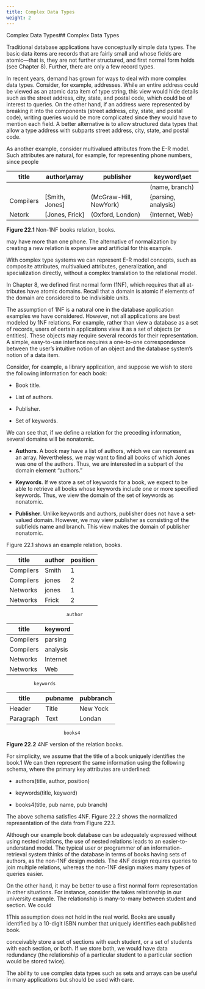 ```yaml
---
title: Complex Data Types
weight: 2
---
```


Complex Data Types## Complex Data Types

Traditional database applications have conceptually simple data types. The basic data items are records that are fairly small and whose fields are atomic—that is, they are not further structured, and first normal form holds (see Chapter 8). Further, there are only a few record types.

In recent years, demand has grown for ways to deal with more complex data types. Consider, for example, addresses. While an entire address could be viewed as an atomic data item of type string, this view would hide details such as the street address, city, state, and postal code, which could be of interest to queries. On the other hand, if an address were represented by breaking it into the components (street address, city, state, and postal code), writing queries would be more complicated since they would have to mention each field. A better alternative is to allow structured data types that allow a type address with subparts street address, city, state, and postal code.

As another example, consider multivalued attributes from the E-R model. Such attributes are natural, for example, for representing phone numbers, since people  



|title | author\array| publisher| keyword\set |
| ------ | -------- | -------- | -------- |
| || |(name, branch)|| |
|Compilers| [Smith, Jones]| (McGraw-Hill, NewYork) |{parsing, analysis}| Networks \|[Jones, Frick] (Oxford, London) {Internet, Web}
| Netork | [Jones, Frick]|(Oxford, London) |{Internet, Web}|


**Figure 22.1** Non-1NF books relation, books.

may have more than one phone. The alternative of normalization by creating a new relation is expensive and artificial for this example.

With complex type systems we can represent E-R model concepts, such as composite attributes, multivalued attributes, generalization, and specialization directly, without a complex translation to the relational model.

In Chapter 8, we defined first normal form (1NF), which requires that all at- tributes have atomic domains. Recall that a domain is atomic if elements of the domain are considered to be indivisible units.

The assumption of 1NF is a natural one in the database application examples we have considered. However, not all applications are best modeled by 1NF relations. For example, rather than view a database as a set of records, users of certain applications view it as a set of objects (or entities). These objects may require several records for their representation. A simple, easy-to-use interface requires a one-to-one correspondence between the user’s intuitive notion of an object and the database system’s notion of a data item.

Consider, for example, a library application, and suppose we wish to store the following information for each book:

- Book title.

- List of authors.

- Publisher.

- Set of keywords.

We can see that, if we define a relation for the preceding information, several domains will be nonatomic.

- **Authors**. A book may have a list of authors, which we can represent as an array. Nevertheless, we may want to find all books of which Jones was one of the authors. Thus, we are interested in a subpart of the domain element “authors.”

- **Keywords**. If we store a set of keywords for a book, we expect to be able to retrieve all books whose keywords include one or more specified keywords. Thus, we view the domain of the set of keywords as nonatomic.

- **Publisher**. Unlike keywords and authors, publisher does not have a set-valued domain. However, we may view publisher as consisting of the subfields name and branch. This view makes the domain of publisher nonatomic.

Figure 22.1 shows an example relation, books.  

| title | author | position |
| ----------- | ----------- | -------|
| Compilers | Smith |    1  |
| Compilers | jones |  2 |
| Networks | jones |1|
| Networks | Frick |2|
                          author  

| title| keyword |
| ----------- | ----------- |
|  Compilers| parsing |
| Compilers | analysis |   
| Networks |Internet |
| Networks | Web |
              keywords

| title | pubname |pubbranch|
| ----------- | ----------- |-------|
| Header | Title | New Yock |
| Paragraph | Text | Londan|
                         books4

**Figure 22.2** 4NF version of the relation books.

For simplicity, we assume that the title of a book uniquely identifies the book.1 We can then represent the same information using the following schema, where the primary key attributes are underlined:

- authors(title, author, position)

- keywords(title, keyword)

- books4(title, pub name, pub branch)

The above schema satisfies 4NF. Figure 22.2 shows the normalized representation of the data from Figure 22.1.

Although our example book database can be adequately expressed without using nested relations, the use of nested relations leads to an easier-to-understand model. The typical user or programmer of an information-retrieval system thinks of the database in terms of books having sets of authors, as the non-1NF design models. The 4NF design requires queries to join multiple relations, whereas the non-1NF design makes many types of queries easier.

On the other hand, it may be better to use a first normal form representation in other situations. For instance, consider the takes relationship in our university example. The relationship is many-to-many between student and section. We could

1This assumption does not hold in the real world. Books are usually identified by a 10-digit ISBN number that uniquely identifies each published book.  


conceivably store a set of sections with each student, or a set of students with each section, or both. If we store both, we would have data redundancy (the relationship of a particular student to a particular section would be stored twice).

The ability to use complex data types such as sets and arrays can be useful in many applications but should be used with care.

